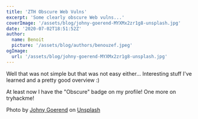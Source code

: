 ```yaml
---
title: 'ZTH Obscure Web Vulns'
excerpt: 'Some clearly obscure Web vulns...'
coverImage: '/assets/blog/johny-goerend-MYXMx2zr1g8-unsplash.jpg'
date: '2020-07-02T18:51:52Z'
author:
  name: Benoit
  picture: '/assets/blog/authors/benouzef.jpeg'
ogImage:
  url: '/assets/blog/johny-goerend-MYXMx2zr1g8-unsplash.jpg'
---
```


Well that was not simple but that was not easy either...
Interesting stuff I've learned and a pretty good overview :)

At least now I have the "Obscure" badge on my profile! One more on tryhackme!

<span>Photo by <a href="https://unsplash.com/@johnygoerend?utm_source=unsplash&amp;utm_medium=referral&amp;utm_content=creditCopyText">Johny Goerend</a> on <a href="https://unsplash.com/t/nature?utm_source=unsplash&amp;utm_medium=referral&amp;utm_content=creditCopyText">Unsplash</a></span>
